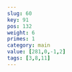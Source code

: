 ```yaml
---
slug: 60
key: 91
pos: 132
weight: 6
primes: 1
category: main
value: [281,0,-1,2]
tags: [3,8,11]
---
```

